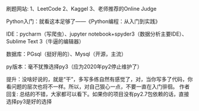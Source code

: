 刷题网站:
1、LeetCode
2、Kaggel
3、老师推荐的Online Judge

Python入门：就看这本足够了——《Python编程：从入门到实践》

IDE：pycharm（写爬虫）、jupyter notebook+spyder3（数据分析主要IDE）、Sublime Text 3（牛逼的编辑器）

数据库：PGsql（挺好用的）、Mysql（开源，主流）

py版本：毫不犹豫选择py3（应为2020年py2停止维护了）

提升：没啥好说的，就是“干”，多写多练自然有感觉了，对，当你写多了代码，你看问题的层次也将不一样。所以，对自己狠心一点，不要一直在入门徘徊。
作者回复: 总结的不错，大家都可以看下。如果你的项目没有py2.7包依赖的话，直接选择py3是好的选择